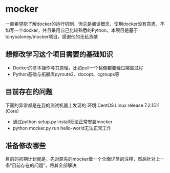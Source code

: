 # mocker
一直希望能了解docker的运行机制，但总是阅读概念，使用docker没有意思，不如写一个docker，并且采用自己比较熟悉的Python，本项目是基于tonybaloney/mocker项目，感谢他的无私贡献

## 想修改学习这个项目需要的基础知识
- Docker的基本操作与其原理，比如pull一个镜像都要经过哪些过程
- Python基础与拓展库pyroute2、docopt、cgroups等
## 目前存在的问题
下面的异常都是在我的测试机器上发现的
环境:CentOS Linux release 7.2.1511 (Core) 

- 通过python setup.py install无法正常安装mocker
- python mocker.py run hello-world无法正常工作

## 准备修改哪些
目前的初期计划就是，先对原先的mocker做一个全面详尽的注释，然后针对上一条“目前存在的问题”，将其全部解决
